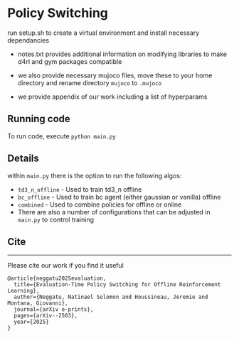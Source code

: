 # Policy Switching

run setup.sh to create a virtual environment and install necessary dependancies

- notes.txt provides additional information on modifying libraries to make d4rl and gym packages compatible

- we also provide necessary mujoco files, move these to your home directory and rename directory `mujoco` to `.mujoco`

- we provide appendix of our work including a list of hyperparams

## Running code

To run code, execute `python main.py`


## Details
within `main.py` there is the option to run the following algos:
- `td3_n_offline` - Used to train td3_n offline
- `bc_offline` - Used to train bc agent (either gaussian or vanilla) offline
- `combined` - Used to combine policies for offline or online
- There are also a number of configurations that can be adjusted in `main.py` to control training

## Cite
--- 
Please cite our work if you find it useful

```
@article{neggatu2025evaluation,
  title={Evaluation-Time Policy Switching for Offline Reinforcement Learning},
  author={Neggatu, Natinael Solomon and Houssineau, Jeremie and Montana, Giovanni},
  journal={arXiv e-prints},
  pages={arXiv--2503},
  year={2025}
}

```
